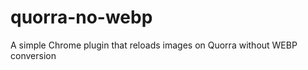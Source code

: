 quorra-no-webp
==============

A simple Chrome plugin that reloads images on Quorra without WEBP conversion
